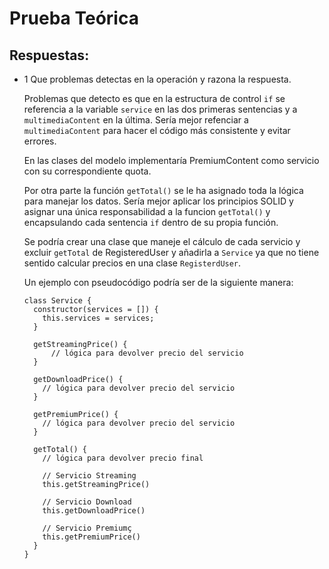 # Prueba Teórica

## Respuestas:

- 1 Que problemas detectas en la operación y razona la respuesta.

  Problemas que detecto es que en la estructura de control `if` se referencia a la variable `service` en las dos primeras sentencias y a `multimediaContent` en la última. Sería mejor refenciar a `multimediaContent` para hacer el código más consistente y evitar errores.

  En las clases del modelo implementaría PremiumContent como servicio con su correspondiente quota.

  Por otra parte la función `getTotal()` se le ha asignado toda la lógica para manejar los datos. Sería mejor aplicar los principios SOLID y asignar una única responsabilidad a la funcion `getTotal()` y encapsulando cada sentencia `if` dentro de su propia función. 
  
  Se podría crear una clase que maneje el cálculo de cada servicio y excluir `getTotal` de RegisteredUser y añadirla a `Service` ya que no tiene sentido calcular precios en una clase `RegisterdUser`.

  Un ejemplo con pseudocódigo podría ser de la siguiente manera:

  ```
  class Service {
    constructor(services = []) {
      this.services = services;
    }

    getStreamingPrice() {
        // lógica para devolver precio del servicio
    }

    getDownloadPrice() {
      // lógica para devolver precio del servicio
    }

    getPremiumPrice() {
      // lógica para devolver precio del servicio
    }
    
    getTotal() {
      // lógica para devolver precio final

      // Servicio Streaming
      this.getStreamingPrice()

      // Servicio Download
      this.getDownloadPrice()

      // Servicio Premiumç
      this.getPremiumPrice()
    }
  }
  
  ```
